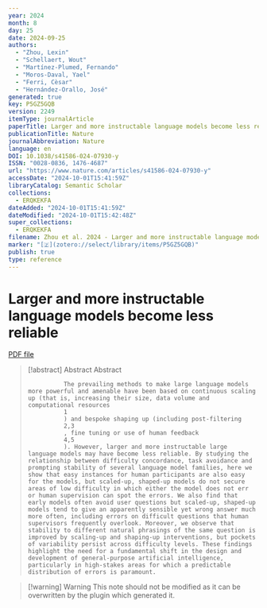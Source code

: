 ```yaml
---
year: 2024
month: 8
day: 25
date: 2024-09-25
authors:
  - "Zhou, Lexin"
  - "Schellaert, Wout"
  - "Martínez-Plumed, Fernando"
  - "Moros-Daval, Yael"
  - "Ferri, Cèsar"
  - "Hernández-Orallo, José"
generated: true
key: P5GZ5GQB
version: 2249
itemType: journalArticle
paperTitle: Larger and more instructable language models become less reliable
publicationTitle: Nature
journalAbbreviation: Nature
language: en
DOI: 10.1038/s41586-024-07930-y
ISSN: "0028-0836, 1476-4687"
url: "https://www.nature.com/articles/s41586-024-07930-y"
accessDate: "2024-10-01T15:41:59Z"
libraryCatalog: Semantic Scholar
collections:
  - ERQKEKFA
dateAdded: "2024-10-01T15:41:59Z"
dateModified: "2024-10-01T15:42:48Z"
super_collections:
  - ERQKEKFA
filename: Zhou et al. 2024 - Larger and more instructable language models become less reliable.pdf
marker: "[🇿](zotero://select/library/items/P5GZ5GQB)"
publish: true
type: reference
---
```

# Larger and more instructable language models become less reliable

[PDF file](/Papers/PDFs/Zhou%20et%20al.%202024%20-%20Larger%20and%20more%20instructable%20language%20models%20become%20less%20reliable.pdf)

> [!abstract] Abstract
> Abstract
>             
>               The prevailing methods to make large language models more powerful and amenable have been based on continuous scaling up (that is, increasing their size, data volume and computational resources
>               1
>               ) and bespoke shaping up (including post-filtering
>               2,3
>               , fine tuning or use of human feedback
>               4,5
>               ). However, larger and more instructable large language models may have become less reliable. By studying the relationship between difficulty concordance, task avoidance and prompting stability of several language model families, here we show that easy instances for human participants are also easy for the models, but scaled-up, shaped-up models do not secure areas of low difficulty in which either the model does not err or human supervision can spot the errors. We also find that early models often avoid user questions but scaled-up, shaped-up models tend to give an apparently sensible yet wrong answer much more often, including errors on difficult questions that human supervisors frequently overlook. Moreover, we observe that stability to different natural phrasings of the same question is improved by scaling-up and shaping-up interventions, but pockets of variability persist across difficulty levels. These findings highlight the need for a fundamental shift in the design and development of general-purpose artificial intelligence, particularly in high-stakes areas for which a predictable distribution of errors is paramount.

>[!warning] Warning
> This note should not be modified as it can be overwritten by the plugin which generated it.

